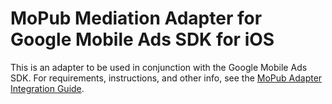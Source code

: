# MoPub Mediation Adapter for Google Mobile Ads SDK for iOS

This is an adapter to be used in conjunction with the Google Mobile Ads SDK.
For requirements, instructions, and other info, see the
[MoPub Adapter Integration Guide](https://developers.google.com/admob/ios/mediation/mopub).
